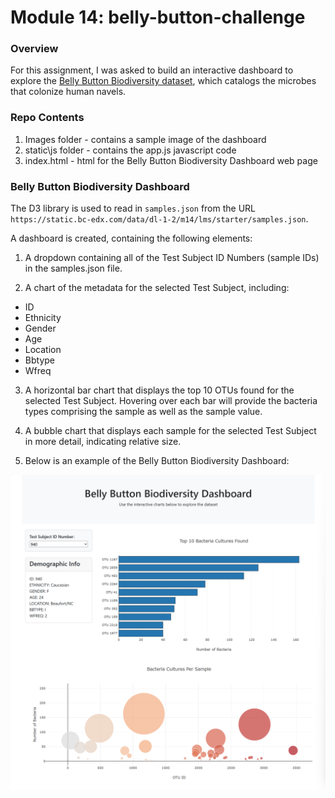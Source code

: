 # Module 14: belly-button-challenge

### Overview

For this assignment, I was asked to build an interactive dashboard to explore the [Belly Button Biodiversity dataset](http://robdunnlab.com/projects/belly-button-biodiversity/), which catalogs the microbes that colonize human navels.

### Repo Contents

1. Images folder - contains a sample image of the dashboard
2. static\js folder - contains the app.js javascript code 
3. index.html - html for the Belly Button Biodiversity Dashboard web page

### Belly Button Biodiversity Dashboard

The D3 library is used to read in `samples.json` from the URL `https://static.bc-edx.com/data/dl-1-2/m14/lms/starter/samples.json`.

A dashboard is created, containing the following elements:

1. A dropdown containing all of the Test Subject ID Numbers (sample IDs) in the samples.json file.

2. A chart of the metadata for the selected Test Subject, including:
- ID
- Ethnicity
- Gender
- Age
- Location
- Bbtype
- Wfreq

3. A horizontal bar chart that displays the top 10 OTUs found for the selected Test Subject. Hovering over each bar will provide the bacteria types comprising the sample as well as the sample value. 

4. A bubble chart that displays each sample for the selected Test Subject in more detail, indicating relative size.

5. Below is an example of the Belly Button Biodiversity Dashboard:

![alt text](Images/image.png)


